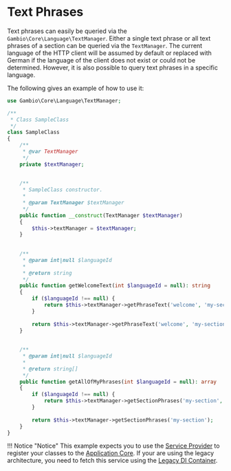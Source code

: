 # Text Phrases

Text phrases can easily be queried via the `Gambio\Core\Language\TextManager`. Either a single text phrase or all text
phrases of a section can be queried via the `TextManager`. The current language of the HTTP client will be assumed
by default or replaced with German if the language of the client does not exist or could not be determined. However,
it is also possible to query text phrases in a specific language.

The following gives an example of how to use it:

```php
use Gambio\Core\Language\TextManager;

/**
 * Class SampleClass
 */
class SampleClass
{
    /**
     * @var TextManager
     */
    private $textManager;
    
    
    /**
     * SampleClass constructor.
     *
     * @param TextManager $textManager
     */
    public function __construct(TextManager $textManager)
    {
        $this->textManager = $textManager;
    }
    
    
    /**
     * @param int|null $languageId
     *
     * @return string
     */
    public function getWelcomeText(int $languageId = null): string
    {
        if ($languageId !== null) {
            return $this->textManager->getPhraseText('welcome', 'my-section', $languageId);
        }
        
        return $this->textManager->getPhraseText('welcome', 'my-section');
    }
    
    
    /**
     * @param int|null $languageId
     *
     * @return string[]
     */
    public function getAllOfMyPhrases(int $languageId = null): array
    {
        if ($languageId !== null) {
            return $this->textManager->getSectionPhrases('my-section', $languageId);
        }
        
        return $this->textManager->getSectionPhrases('my-section');
    }
}
```

!!! Notice "Notice"
    This example expects you to use the [Service Provider] to register your classes to the [Application Core].
    If your are using the legacy architecture, you need to fetch this service using the [Legacy DI Container].



[Application Core]: ./../application-core.md
[Service Provider]: ./../details/service-provider.md
[Legacy DI Container]: ./../details/di-container.md#legacy-di-container
